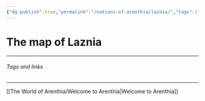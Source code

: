 ```yaml
---
{"dg-publish":true,"permalink":"/nations-of-arenthia/laznia/","tags":["Arenthia","Laznia"]}
---
```


# The map of Laznia
---

###### Tags and links
---
[[The World of Arenthia/Welcome to Arenthia\|Welcome to Arenthia]]